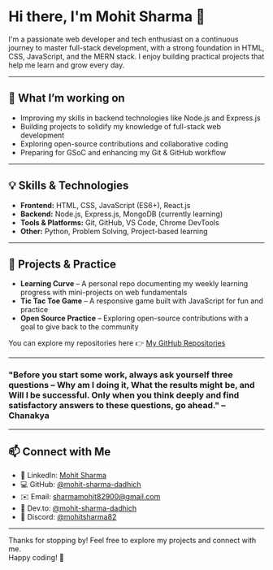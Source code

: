 # Hi there, I'm Mohit Sharma 👋

I'm a passionate web developer and tech enthusiast on a continuous journey to master full-stack development, with a strong foundation in HTML, CSS, JavaScript, and the MERN stack. I enjoy building practical projects that help me learn and grow every day.

---

## 🔭 What I’m working on

- Improving my skills in backend technologies like Node.js and Express.js  
- Building projects to solidify my knowledge of full-stack web development  
- Exploring open-source contributions and collaborative coding  
- Preparing for GSoC and enhancing my Git & GitHub workflow

---

## 💡 Skills & Technologies

- **Frontend:** HTML, CSS, JavaScript (ES6+), React.js  
- **Backend:** Node.js, Express.js, MongoDB (currently learning)  
- **Tools & Platforms:** Git, GitHub, VS Code, Chrome DevTools  
- **Other:** Python, Problem Solving, Project-based learning  

---

## 📂 Projects & Practice

- **Learning Curve** – A personal repo documenting my weekly learning progress with mini-projects on web fundamentals  
- **Tic Tac Toe Game** – A responsive game built with JavaScript for fun and practice  
- **Open Source Practice** – Exploring open-source contributions with a goal to give back to the community

You can explore my repositories here 👉 [My GitHub Repositories](https://github.com/mohit-sharma-dadhich)

---

### "Before you start some work, always ask yourself three questions – Why am I doing it, What the results might be, and Will I be successful. Only when you think deeply and find satisfactory answers to these questions, go ahead." – Chanakya

---
## 📫 Connect with Me
- 🔗 LinkedIn: [Mohit Sharma](https://www.linkedin.com/in/mohit-sharma-dadhich)  
- 💻 GitHub: [@mohit-sharma-dadhich](https://github.com/mohit-sharma-dadhich)  
- ✉️ Email: [sharmamohit82900@gmail.com](mailto:sharmamohit82900@gmail.com)  
- 📝 Dev.to: [@mohit-sharma-dadhich](https://dev.to/mohit-sharma-dadhich)
- 💬 Discord: [@mohitsharma82](https://discord.com/users/1243919300931358754)

---


Thanks for stopping by! Feel free to explore my projects and connect with me.  
Happy coding! 🚀


